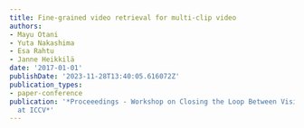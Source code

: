 ```yaml
---
title: Fine-grained video retrieval for multi-clip video
authors:
- Mayu Otani
- Yuta Nakashima
- Esa Rahtu
- Janne Heikkilä
date: '2017-01-01'
publishDate: '2023-11-28T13:40:05.616072Z'
publication_types:
- paper-conference
publication: '*Proceeedings - Workshop on Closing the Loop Between Vision and Language
  at ICCV*'
---
```

